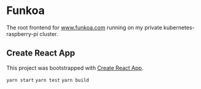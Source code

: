 # Funkoa

The root frontend for www.funkoa.com running on my private kubernetes-raspberry-pi cluster.

## Create React App

This project was bootstrapped with [Create React App](https://github.com/facebook/create-react-app).

 `yarn start`
 `yarn test`
 `yarn build`

